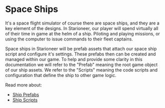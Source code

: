 # Space Ships
It's a space flight simulator of course there are space ships, and they are a key element of the designs. In Starioneer, our player will spend virtually all of their time in game at the helm of a ship. Piloting and playing missions, or using the computer to issue commands to their fleet captains.

Space ships in Starioneer will be prefab assets that attach our space ship script and configure it's settings. These prefabs then can be created and managed within our game. To help and provide some clarity in this documentation we will refer to the "Prefab" meaning the root game object of our ship assets. We refer to the "Scripts" meaning the code scripts and configuration that define the ship to other game logic.

Read more about:
- [Ship Prefabs](./ShipPrefabs.md)
- [Ship Scripts](./ShipScripts.md)
